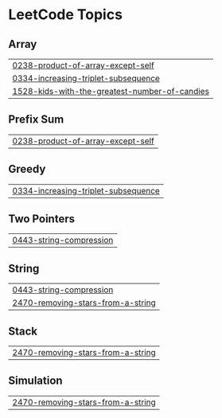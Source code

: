 

<!---LeetCode Topics Start-->
# LeetCode Topics
## Array
|  |
| ------- |
| [0238-product-of-array-except-self](https://github.com/karanmaheshwari16/LeetCode-75/tree/master/0238-product-of-array-except-self) |
| [0334-increasing-triplet-subsequence](https://github.com/karanmaheshwari16/LeetCode-75/tree/master/0334-increasing-triplet-subsequence) |
| [1528-kids-with-the-greatest-number-of-candies](https://github.com/karanmaheshwari16/LeetCode-75/tree/master/1528-kids-with-the-greatest-number-of-candies) |
## Prefix Sum
|  |
| ------- |
| [0238-product-of-array-except-self](https://github.com/karanmaheshwari16/LeetCode-75/tree/master/0238-product-of-array-except-self) |
## Greedy
|  |
| ------- |
| [0334-increasing-triplet-subsequence](https://github.com/karanmaheshwari16/LeetCode-75/tree/master/0334-increasing-triplet-subsequence) |
## Two Pointers
|  |
| ------- |
| [0443-string-compression](https://github.com/karanmaheshwari16/LeetCode-75/tree/master/0443-string-compression) |
## String
|  |
| ------- |
| [0443-string-compression](https://github.com/karanmaheshwari16/LeetCode-75/tree/master/0443-string-compression) |
| [2470-removing-stars-from-a-string](https://github.com/karanmaheshwari16/LeetCode-75/tree/master/2470-removing-stars-from-a-string) |
## Stack
|  |
| ------- |
| [2470-removing-stars-from-a-string](https://github.com/karanmaheshwari16/LeetCode-75/tree/master/2470-removing-stars-from-a-string) |
## Simulation
|  |
| ------- |
| [2470-removing-stars-from-a-string](https://github.com/karanmaheshwari16/LeetCode-75/tree/master/2470-removing-stars-from-a-string) |
<!---LeetCode Topics End-->